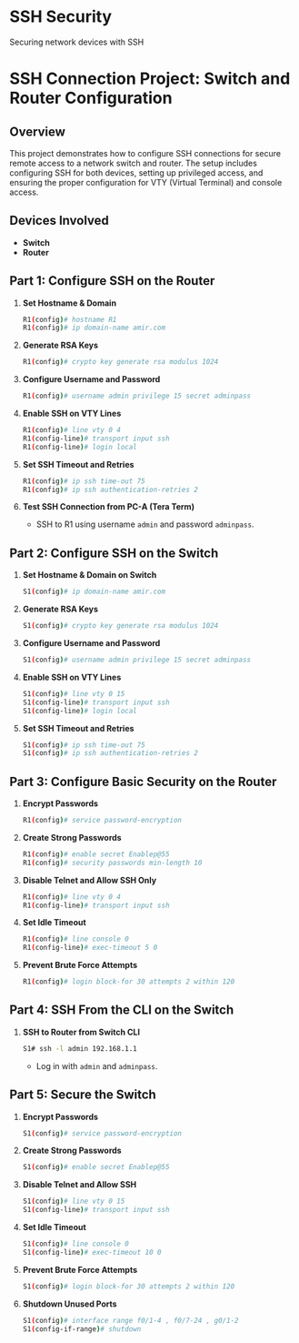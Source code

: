 # SSH Security
 Securing network devices with SSH
# SSH Connection Project: Switch and Router Configuration

## Overview
This project demonstrates how to configure SSH connections for secure remote access to a network switch and router. The setup includes configuring SSH for both devices, setting up privileged access, and ensuring the proper configuration for VTY (Virtual Terminal) and console access.

## Devices Involved
- **Switch**
- **Router**

## Part 1: Configure SSH on the Router

1. **Set Hostname & Domain**  
   ```bash
   R1(config)# hostname R1  
   R1(config)# ip domain-name amir.com
   ```

2. **Generate RSA Keys**  
   ```bash
   R1(config)# crypto key generate rsa modulus 1024
   ```

3. **Configure Username and Password**  
   ```bash
   R1(config)# username admin privilege 15 secret adminpass
   ```

4. **Enable SSH on VTY Lines**  
   ```bash
   R1(config)# line vty 0 4  
   R1(config-line)# transport input ssh  
   R1(config-line)# login local
   ```

5. **Set SSH Timeout and Retries**  
   ```bash
   R1(config)# ip ssh time-out 75  
   R1(config)# ip ssh authentication-retries 2
   ```

6. **Test SSH Connection from PC-A (Tera Term)**  
   - SSH to R1 using username `admin` and password `adminpass`.

## Part 2: Configure SSH on the Switch

1. **Set Hostname & Domain on Switch**  
   ```bash
   S1(config)# ip domain-name amir.com
   ```

2. **Generate RSA Keys**  
   ```bash
   S1(config)# crypto key generate rsa modulus 1024
   ```

3. **Configure Username and Password**  
   ```bash
   S1(config)# username admin privilege 15 secret adminpass
   ```

4. **Enable SSH on VTY Lines**  
   ```bash
   S1(config)# line vty 0 15  
   S1(config-line)# transport input ssh  
   S1(config-line)# login local
   ```

5. **Set SSH Timeout and Retries**  
   ```bash
   S1(config)# ip ssh time-out 75  
   S1(config)# ip ssh authentication-retries 2
   ```

## Part 3: Configure Basic Security on the Router

1. **Encrypt Passwords**  
   ```bash
   R1(config)# service password-encryption
   ```

2. **Create Strong Passwords**  
   ```bash
   R1(config)# enable secret Enablep@55  
   R1(config)# security passwords min-length 10
   ```

3. **Disable Telnet and Allow SSH Only**  
   ```bash
   R1(config)# line vty 0 4  
   R1(config-line)# transport input ssh
   ```

4. **Set Idle Timeout**  
   ```bash
   R1(config)# line console 0  
   R1(config-line)# exec-timeout 5 0
   ```

5. **Prevent Brute Force Attempts**  
   ```bash
   R1(config)# login block-for 30 attempts 2 within 120
   ```

## Part 4: SSH From the CLI on the Switch

1. **SSH to Router from Switch CLI**  
   ```bash
   S1# ssh -l admin 192.168.1.1
   ```
   - Log in with `admin` and `adminpass`.

## Part 5: Secure the Switch

1. **Encrypt Passwords**  
   ```bash
   S1(config)# service password-encryption
   ```

2. **Create Strong Passwords**  
   ```bash
   S1(config)# enable secret Enablep@55
   ```

3. **Disable Telnet and Allow SSH**  
   ```bash
   S1(config)# line vty 0 15  
   S1(config-line)# transport input ssh
   ```

4. **Set Idle Timeout**  
   ```bash
   S1(config)# line console 0  
   S1(config-line)# exec-timeout 10 0
   ```

5. **Prevent Brute Force Attempts**  
   ```bash
   S1(config)# login block-for 30 attempts 2 within 120
   ```

6. **Shutdown Unused Ports**  
   ```bash
   S1(config)# interface range f0/1-4 , f0/7-24 , g0/1-2  
   S1(config-if-range)# shutdown


